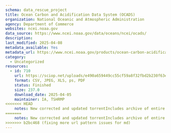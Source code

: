 ```yaml
---
schema: data_rescue_project 
title: Ocean Carbon and Acidification Data System (OCADS)
organization: National Oceanic and Atmospheric Administration
agency: Department of Commerce
websites: ncei.noaa.gov
data_source: https://www.ncei.noaa.gov/data/oceans/ncei/ocads/
description: 
last_modified: 2025-04-08
metadata_available: Yes
metadata_url: https://www.ncei.noaa.gov/products/ocean-carbon-acidification-data-system
category:
  - Uncategorized
resources:
  - id: 710
    url: https://sciop.net/uploads/e490a659449cc55cf59a8f32fbd2b230f63e7829
    format: CSV, JPEG, XLS, ps, PDF
    status: Finished
    size: 237.0
    download_date: 2025-04-05
    maintainer: IA, TSHRMP
<<<<<<< HEAD
    notes: New corrected and updated torrentIncludes archive of entire data system, composed of many datasets.  For posterity, all metadata files have been scraped and included in IA item, organized by accession number.  Would be thousands of submissions otherwise.   Alternate torrent location https//academictorrents.com/details/e490a659449cc55cf59a8f32fbd2b230f63e7829
=======
    notes: New corrected and updated torrentIncludes archive of entire data system, composed of many datasets.  For posterity, all metadata files have been scraped and included in IA item, organized by accession number.  Would be thousands of submissions otherwise.   Alternate torrent location: https://academictorrents.com/details/e490a659449cc55cf59a8f32fbd2b230f63e7829
>>>>>>> b2bc468 (fixing more url pattern issues for md)
---
```

